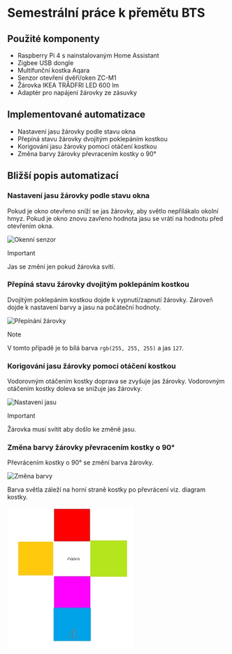 # Semestrální práce k přemětu BTS

## Použité komponenty
* Raspberry Pi 4 s nainstalovaným Home Assistant
* Zigbee USB dongle
* Multifunční kostka Aqara
* Senzor otevření dvěří/oken ZC-M1
* Žárovka IKEA TRÅDFRI LED 600 lm
* Adaptér pro napájení žárovky ze zásuvky

## Implementované automatizace
* Nastavení jasu žárovky podle stavu okna
* Přepíná stavu žárovky dvojitým poklepáním kostkou
*  Korigování jasu žárovky pomocí otáčení kostkou
*  Změna barvy žárovky převracením kostky o 90°
  
## Bližší popis automatizací
### Nastavení jasu žárovky podle stavu okna
Pokud je okno otevřeno sníží se jas žárovky, aby světlo nepřilákalo okolní hmyz.
Pokud je okno znovu zavřeno hodnota jasu se vrátí na hodnotu před otevřením okna.

![Okenní senzor](./Podklady/Window_sensor.gif)
> [!IMPORTANT]
>Jas se změní jen pokud žárovka svítí.

### Přepíná stavu žárovky dvojitým poklepáním kostkou
Dvojitým poklepáním kostkou dojde k vypnutí/zapnutí žárovky. 
Zároveň dojde k nastavení barvy a jasu na počáteční hodnoty.

![Přepínání žárovky](./Podklady/Lightbulb_toggle.gif)
> [!NOTE]
> V tomto případě je to bílá barva `rgb(255, 255, 255)` a jas ```127```.

###  Korigování jasu žárovky pomocí otáčení kostkou
Vodorovným otáčením kostky doprava se zvyšuje jas žárovky. 
Vodorovným otáčením kostky doleva se snižuje jas žárovky.

![Nastavení jasu](./Podklady/Brightness_rotate.gif)
> [!IMPORTANT]
>Žárovka musí svítit aby došlo ke změně jasu.

###  Změna barvy žárovky převracením kostky o 90°
Převrácením kostky o 90° se změní barva žárovky.

![Změna barvy](./Podklady/Color_flip.gif)

Barva světla záleží na horní straně kostky po převrácení viz. diagram kostky.

![Diagram kostky](./Podklady/Kosticka_diagram.jpg)
